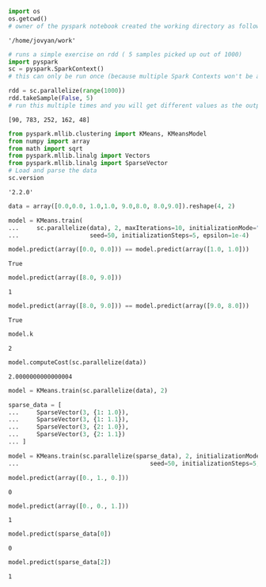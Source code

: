 

```python
import os
os.getcwd()
# owner of the pyspark notebook created the working directory as follows. 
```




    '/home/jovyan/work'




```python
# runs a simple exercise on rdd ( 5 samples picked up out of 1000)
import pyspark
sc = pyspark.SparkContext()
# this can only be run once (because multiple Spark Contexts won't be allowed)
```


```python
rdd = sc.parallelize(range(1000))
rdd.takeSample(False, 5)
# run this multiple times and you will get different values as the output
```




    [90, 783, 252, 162, 48]




```python
from pyspark.mllib.clustering import KMeans, KMeansModel
from numpy import array
from math import sqrt
from pyspark.mllib.linalg import Vectors
from pyspark.mllib.linalg import SparseVector
# Load and parse the data
sc.version
```




    '2.2.0'




```python
data = array([0.0,0.0, 1.0,1.0, 9.0,8.0, 8.0,9.0]).reshape(4, 2)
```


```python
model = KMeans.train(
...     sc.parallelize(data), 2, maxIterations=10, initializationMode="random",
...                    seed=50, initializationSteps=5, epsilon=1e-4)
```


```python
model.predict(array([0.0, 0.0])) == model.predict(array([1.0, 1.0]))
```




    True




```python
model.predict(array([8.0, 9.0]))
```




    1




```python
model.predict(array([8.0, 9.0])) == model.predict(array([9.0, 8.0]))
```




    True




```python
model.k
```




    2




```python
model.computeCost(sc.parallelize(data))
```




    2.0000000000000004




```python
model = KMeans.train(sc.parallelize(data), 2)
```


```python
sparse_data = [
...     SparseVector(3, {1: 1.0}),
...     SparseVector(3, {1: 1.1}),
...     SparseVector(3, {2: 1.0}),
...     SparseVector(3, {2: 1.1})
... ]
```


```python
model = KMeans.train(sc.parallelize(sparse_data), 2, initializationMode="k-means||",
...                                     seed=50, initializationSteps=5, epsilon=1e-4)
```


```python
model.predict(array([0., 1., 0.]))

```




    0




```python
model.predict(array([0., 0., 1.])) 
```




    1




```python
model.predict(sparse_data[0]) 
```




    0




```python
model.predict(sparse_data[2]) 
```




    1


